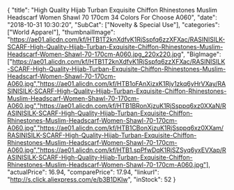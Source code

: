 {
	"title": "High Quality Hijab Turban Exquisite Chiffon Rhinestones Muslim Headscarf Women Shawl 70 170cm 34 Colors For Choose A060",
	"date": "2018-10-31 10:30:20",
	"SubCat": ["Novelty & Special Use"],
	"categories": ["World Apparel"],
	"thumbnailImage": "https://ae01.alicdn.com/kf/HTB1T2knXdfvK1RjSspfq6zzXFXac/RASINISILK-SCARF-High-Quality-Hijab-Turban-Exquisite-Chiffon-Rhinestones-Muslim-Headscarf-Women-Shawl-70-170cm-A060.jpg_220x220.jpg",
	"BigImage": ["https://ae01.alicdn.com/kf/HTB1T2knXdfvK1RjSspfq6zzXFXac/RASINISILK-SCARF-High-Quality-Hijab-Turban-Exquisite-Chiffon-Rhinestones-Muslim-Headscarf-Women-Shawl-70-170cm-A060.jpg","https://ae01.alicdn.com/kf/HTB1oFAnXizxK1Rjy1zkq6yHrVXay/RASINISILK-SCARF-High-Quality-Hijab-Turban-Exquisite-Chiffon-Rhinestones-Muslim-Headscarf-Women-Shawl-70-170cm-A060.jpg","https://ae01.alicdn.com/kf/HTB1BRonXjzuK1RjSsppq6xz0XXaN/RASINISILK-SCARF-High-Quality-Hijab-Turban-Exquisite-Chiffon-Rhinestones-Muslim-Headscarf-Women-Shawl-70-170cm-A060.jpg","https://ae01.alicdn.com/kf/HTB1CBonXjzuK1RjSsppq6xz0XXam/RASINISILK-SCARF-High-Quality-Hijab-Turban-Exquisite-Chiffon-Rhinestones-Muslim-Headscarf-Women-Shawl-70-170cm-A060.jpg","https://ae01.alicdn.com/kf/HTB1.spPfwDqK1RjSZSyq6yxEVXap/RASINISILK-SCARF-High-Quality-Hijab-Turban-Exquisite-Chiffon-Rhinestones-Muslim-Headscarf-Women-Shawl-70-170cm-A060.jpg"],
	"actualPrice": 16.94,
	"comparePrice": 17.94,
	"linkurl": "http://s.click.aliexpress.com/e/b3B1DKlw",
	"inStock": 52
}
